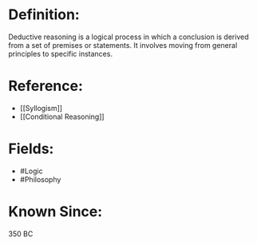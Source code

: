 

# Definition:
Deductive reasoning is a logical process in which a conclusion is derived from a set of premises or statements. It involves moving from general principles to specific instances.

# Reference:
- [[Syllogism]]
- [[Conditional Reasoning]]

# Fields: 
- #Logic
- #Philosophy

# Known Since:
350 BC

